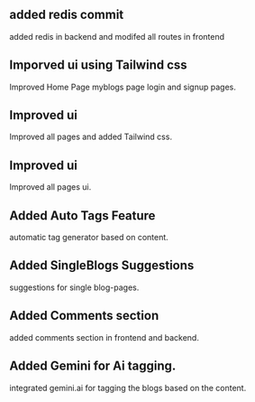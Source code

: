 ## added redis commit

added redis in backend and modifed all routes in frontend

## Imporved ui using Tailwind css

Improved Home Page myblogs page login and signup pages.

## Improved ui

Improved all pages and added Tailwind css.

## Improved ui

Improved all pages ui.

## Added Auto Tags Feature

automatic tag generator based on content.

## Added SingleBlogs Suggestions

suggestions for single blog-pages.

## Added Comments section

added comments section in frontend and backend.

## Added Gemini for Ai tagging.

integrated gemini.ai for tagging the blogs based on the content.

